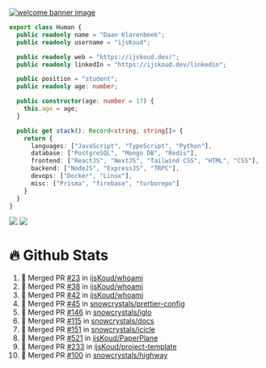 <a href="https://ijskoud.dev/"><img src="https://cdn.ijskoud.dev/files/mQUav6p0z3By.jpg" alt="welcome banner image" /></a>

```ts
export class Human {
  public readonly name = "Daan Klarenbeek";
  public readonly username = "ijsKoud";

  public readonly web = "https://ijskoud.dev/";
  public readonly linkedIn = "https://ijskoud.dev/linkedin";

  public position = "student";
  public readonly age: number;

  public constructor(age: number = 17) {
    this.age = age;
  }

  public get stack(): Record<string, string[]> {
    return {
      languages: ["JavaScript", "TypeScript", "Python"],
      database: ["PostgreSQL", "Mongo DB", "Redis"],
      frontend: ["ReactJS", "NextJS", "Tailwind CSS", "HTML", "CSS"],
      backend: ["NodeJS", "ExpressJS", "TRPC"],
      devops: ["Docker", "Linux"],
      misc: ["Prisma", "firebase", "turborepo"]
    }
  }
}
```

<div>
  <img src="https://github-readme-stats.vercel.app/api/top-langs?username=ijsKoud&cache_seconds=1800&layout=compact&hide_border=true&hide_rank=true&show_icons=true&theme=dark&title_color=ffffff&hide_border=true&locale=en" />
  <img src="https://github-readme-stats.vercel.app/api?username=ijsKoud&cache_seconds=1800&hide_border=true&hide_rank=true&show_icons=true&theme=dark&title_color=ffffff&hide_border=true&locale=en">
</div>


# 🔥 Github Stats


<!--START_SECTION:activity-->
1. 🎉 Merged PR [#23](https://github.com/ijsKoud/whoami/pull/23) in [ijsKoud/whoami](https://github.com/ijsKoud/whoami)
2. 🎉 Merged PR [#38](https://github.com/ijsKoud/whoami/pull/38) in [ijsKoud/whoami](https://github.com/ijsKoud/whoami)
3. 🎉 Merged PR [#42](https://github.com/ijsKoud/whoami/pull/42) in [ijsKoud/whoami](https://github.com/ijsKoud/whoami)
4. 🎉 Merged PR [#45](https://github.com/snowcrystals/prettier-config/pull/45) in [snowcrystals/prettier-config](https://github.com/snowcrystals/prettier-config)
5. 🎉 Merged PR [#146](https://github.com/snowcrystals/iglo/pull/146) in [snowcrystals/iglo](https://github.com/snowcrystals/iglo)
6. 🎉 Merged PR [#115](https://github.com/snowcrystals/docs/pull/115) in [snowcrystals/docs](https://github.com/snowcrystals/docs)
7. 🎉 Merged PR [#151](https://github.com/snowcrystals/icicle/pull/151) in [snowcrystals/icicle](https://github.com/snowcrystals/icicle)
8. 🎉 Merged PR [#521](https://github.com/ijsKoud/PaperPlane/pull/521) in [ijsKoud/PaperPlane](https://github.com/ijsKoud/PaperPlane)
9. 🎉 Merged PR [#233](https://github.com/ijsKoud/project-template/pull/233) in [ijsKoud/project-template](https://github.com/ijsKoud/project-template)
10. 🎉 Merged PR [#100](https://github.com/snowcrystals/highway/pull/100) in [snowcrystals/highway](https://github.com/snowcrystals/highway)
<!--END_SECTION:activity-->

<h1 align="center" style="display:none;"></h1>
